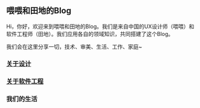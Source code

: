 ## 喂喂和田地的Blog

Hi，你好，欢迎来到喂喂和田地的Blog。我们是来自中国的UX设计师（喂喂）和软件工程师（田地）。我们应用各自的领域知识，共同搭建了这个Blog。

我们会在这里分享一切，技术、审美、生活、工作、家庭~

### [关于设计](./weiwei/index.md) 

### [关于软件工程](./tiandi/index.md)

### 我们的生活